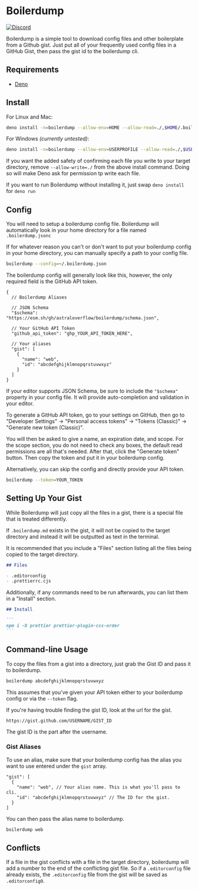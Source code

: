 # Boilerdump

[![Discord][Discord]](https://discord.gg/WpyQ8GZ5hs)

Boilerdump is a simple tool to download config files and other boilerplate from a Github gist. Just put all of your frequently used config files in a GitHub Gist, then pass the gist id to the boilerdump cli.

## Requirements

- [Deno](https://deno.com/)

## Install

For Linux and Mac:

```sh
deno install -n=boilerdump --allow-env=HOME --allow-read=./,$HOME/.boilerdump.jsonc --allow-write=./ --allow-net=api.github.com https://esm.sh/gh/astraloverflow/boilerdump@0.1.0/main.ts
```

For Windows _(currently untested)_:

```sh
deno install -n=boilerdump --allow-env=USERPROFILE --allow-read=./,$USERPROFILE/.boilerdump.jsonc --allow-write=./ --allow-net=api.github.com https://esm.sh/gh/astraloverflow/boilerdump@0.1.0/main.ts
```

If you want the added safety of confirming each file you write to your target directory, remove `--allow-write=./` from the above install command. Doing so will make Deno ask for permission tp write each file.

If you want to run Boilerdump without installing it, just swap `deno install` for `deno run`

## Config

You will need to setup a boilerdump config file. Boilerdump will automatically look in your home directory for a file named `.boilerdump.jsonc`

If for whatever reason you can't or don't want to put your boilerdump config in your home directory, you can manually specify a path to your config file.

```sh
boilerdump --config=~/.boilerdump.json
```

The boilerdump config will generally look like this, however, the only required field is the GitHub API token.

```jsonc
{
  // Boilerdump Aliases

  // JSON Schema
  "$schema": "https://esm.sh/gh/astraloverflow/boilerdump/schema.json",

  // Your GitHub API Token
  "github_api_token": "ghp_YOUR_API_TOKEN_HERE",

  // Your aliases
  "gist": [
    {
      "name": "web",
      "id": "abcdefghijklmnopqrstuvwxyz"
    }
  ]
}
```

If your editor supports JSON Schema, be sure to include the `"$schema"` property in your config file. It will provide auto-completion and validation in your editor.

To generate a GitHub API token, go to your settings on GitHub, then go to "Developer Settings" -> "Personal access tokens" -> "Tokens (Classic)" -> "Generate new token (Classic)".

You will then be asked to give a name, an expiration date, and scope. For the scope section, you do not need to check any boxes, the default read permissions are all that's needed. After that, click the "Generate token" button. Then copy the token and put it in your boilerdump config.

Alternatively, you can skip the config and directly provide your API token.

```sh
boilerdump --token=YOUR_TOKEN
```

## Setting Up Your Gist

While Boilerdump will just copy all the files in a gist, there is a special file that is treated differently.

If `.boilerdump.md` exists in the gist, it will not be copied to the target directory and instead it will be outputted as text in the terminal.

It is recommended that you include a "Files" section listing all the files being copied to the target directory.

```md
## Files

- .editorconfig
- .prettierrc.cjs
```

Additionally, if any commands need to be run afterwards, you can list them in a "Install" section.

````md
## Install

```
npm i -D prettier prettier-plugin-css-order
```
````

## Command-line Usage

To copy the files from a gist into a directory, just grab the Gist ID and pass it to boilerdump.

```sh
boilerdump abcdefghijklmnopqrstuvwxyz
```

This assumes that you've given your API token either to your boilerdump config or via the `--token` flag.

If you're having trouble finding the gist ID, look at the url for the gist.

```
https://gist.github.com/USERNAME/GIST_ID
```

The gist ID is the part after the username.

### Gist Aliases

To use an alias, make sure that your boilerdump config has the alias you want to use entered under the `gist` array.

```jsonc
"gist": [
  {
    "name": "web", // Your alias name. This is what you'll pass to cli.
    "id": "abcdefghijklmnopqrstuvwxyz" // The ID for the gist.
  }
]
```

You can then pass the alias name to boilerdump.

```sh
boilerdump web
```

## Conflicts

If a file in the gist conflicts with a file in the target directory, boilerdump will add a number to the end of the conflicting gist file. So if a `.editorconfig` file already exists, the `.editorconfig` file from the gist will be saved as `.editorconfig0`.

[Discord]: https://img.shields.io/discord/1206042209825067039?style=flat&logo=discord&logoColor=white&label=discord&color=%235865f2
